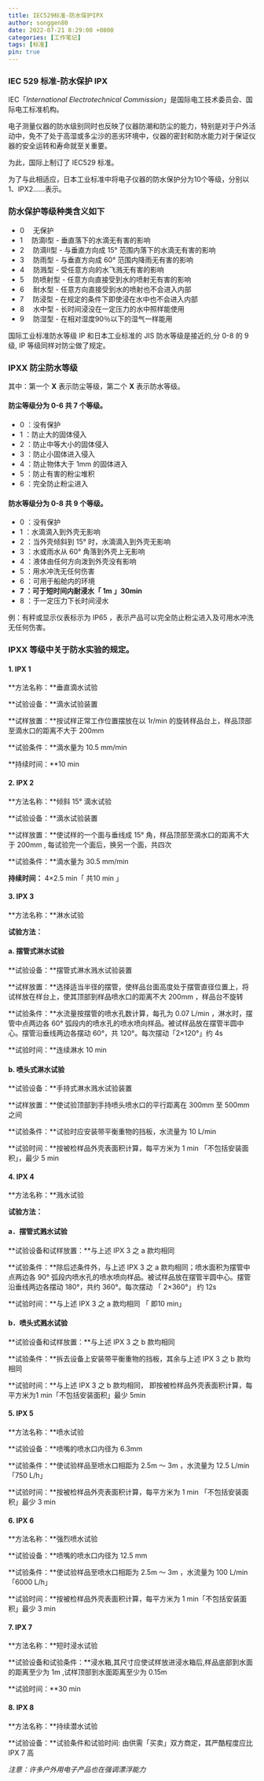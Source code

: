```yaml
---
title: IEC529标准-防水保护IPX
author: songgen80
date: 2022-07-21 8:29:00 +0800
categories: [工作笔记]
tags: [标准]
pin: true
---
```


### IEC 529 标准-防水保护 IPX

IEC「*International Electrotechnical Commission*」是国际电工技术委员会、国际电工标准机构。

电子测量仪器的防水级别同时也反映了仪器防潮和防尘的能力，特别是对于户外活动中，免不了处于高湿或多尘沙的恶劣环境中，仪器的密封和防水能力对于保证仪器的安全运转和寿命就至关重要。

为此，国际上制订了 IEC529 标准。

为了与此相适应，日本工业标准中将电子仪器的防水保护分为10个等级，分别以1、IPX2……表示。 

### 防水保护等级种类含义如下

- 0 　无保护 
- 1 　防滴I型 - 垂直落下的水滴无有害的影响 
- 2 　防滴II型 - 与垂直方向成 15° 范围内落下的水滴无有害的影响 
- 3 　防雨型 - 与垂直方向成 60° 范围内降雨无有害的影响 
- 4 　防溅型 - 受任意方向的水飞溅无有害的影响 
- 5 　防喷射型 - 任意方向直接受到水的喷射无有害的影响 
- 6 　耐水型 - 任意方向直接受到水的喷射也不会进入内部 
- 7 　防浸型 - 在规定的条件下即使浸在水中也不会进入内部 
- 8 　水中型 - 长时间浸没在一定压力的水中照样能使用 
- 9 　防湿型 - 在相对湿度90％以下的湿气一样能用 

国际工业标准防水等级 IP 和日本工业标准的 JIS 防水等级是接近的,分 0-8 的 9 级, IP 等级同样对防尘做了规定。  

### IPXX 防尘防水等级 

其中：第一个 **X** 表示防尘等级，第二个 **X** 表示防水等级。

#### 防尘等级分为 0-6 共 7 个等级。

- 0 ：没有保护 
- 1 ：防止大的固体侵入 
- 2 ：防止中等大小的固体侵入 
- 3 ：防止小固体进入侵入 
- 4 ：防止物体大于 1mm 的固体进入 
- 5 ：防止有害的粉尘堆积 
- 6 ：完全防止粉尘进入

#### 防水等级分为 0-8 共 9 个等级。

- 0 ：没有保护 
- 1 ：水滴滴入到外壳无影响  
- 2 ：当外壳倾斜到 15° 时，水滴滴入到外壳无影响 
- 3 ：水或雨水从 60° 角落到外壳上无影响 
- 4 ：液体由任何方向泼到外壳没有影响 
- 5 ：用水冲洗无任何伤害 
- 6 ：可用于船舱内的环境 
- **7 ：可于短时间内耐浸水「 1m 」30min**
- 8 ：于一定压力下长时间浸水 

例：有秤或显示仪表标示为 IP65 ，表示产品可以完全防止粉尘进入及可用水冲洗无任何伤害。  

### IPXX 等级中关于防水实验的规定。  

#### 1. IPX 1 

**方法名称：**垂直滴水试验

**试验设备：**滴水试验装置

**试样放置：**按试样正常工作位置摆放在以 1r/min 的旋转样品台上，样品顶部至滴水口的距离不大于 200mm

**试验条件：**滴水量为 10.5 mm/min

**持续时间：**10 min    

#### 2. IPX 2   

**方法名称：**倾斜 15° 滴水试验

**试验设备：**滴水试验装置

**试样放置：**使试样的一个面与垂线成 15° 角，样品顶部至滴水口的距离不大于 200mm , 每试验完一个面后，换另一个面，共四次

**试验条件：**滴水量为 30.5 mm/min

**持续时间：** 4×2.5 min「 共10 min 」  

#### 3. IPX 3  

**方法名称：**淋水试验

**试验方法：**

#### a. 摆管式淋水试验

**试验设备：**摆管式淋水溅水试验装置

**试样放置：**选择适当半径的摆管，使样品台面高度处于摆管直径位置上，将试样放在样台上，使其顶部到样品喷水口的距离不大 200mm ，样品台不旋转

**试验条件：**水流量按摆管的喷水孔数计算，每孔为 0.07 L/min ，淋水时，摆管中点两边各 60° 弧段内的喷水孔的喷水喷向样品。被试样品放在摆管半圆中心。摆管沿垂线两边各摆动 60°，共 120°。每次摆动「2×120°」约 4s 

**试验时间：**连续淋水 10 min  

#### b. 喷头式淋水试验

**试验设备：**手持式淋水溅水试验装置

**试样放置：**使试验顶部到手持喷头喷水口的平行距离在 300mm 至 500mm 之间

**试验条件：**试验时应安装带平衡重物的挡板，水流量为 10 L/min 

**试验时间：**按被检样品外壳表面积计算，每平方米为 1 min 「不包括安装面积」，最少 5 min 

#### 4. IPX 4

**方法名称：**溅水试验

**试验方法：** 

#### a．摆管式溅水试验

**试验设备和试样放置：**与上述 IPX 3 之 a 款均相同

**试验条件：**除后述条件外，与上述 IPX 3 之 a 款均相同；喷水面积为摆管中点两边各  90° 弧段内喷水孔的喷水喷向样品。被试样品放在摆管半圆中心。摆管沿垂线两边各摆动 180°，共约 360°。每次摆动 「 2×360°」 约 12s 

**试验时间：**与上述 IPX 3 之 a 款均相同 「 即10 min」

#### b．喷头式溅水试验

**试验设备和试样放置：**与上述 IPX 3 之 b 款均相同

**试验条件：**拆去设备上安装带平衡重物的挡板，其余与上述 IPX 3 之 b 款均相同

**试验时间：**与上述 IPX 3 之 b 款均相同， 即按被检样品外壳表面积计算，每平方米为1 min「不包括安装面积」最少 5min

#### 5. IPX 5

**方法名称：**喷水试验

**试验设备：**喷嘴的喷水口内径为 6.3mm

**试验条件：**使试验样品至喷水口相距为 2.5m ～ 3m ，水流量为 12.5 L/min 「750 L/h」

**试验时间：**按被检样品外壳表面积计算，每平方米为 1 min 「不包括安装面积」最少 3 min   

#### 6. IPX 6 

**方法名称：**强烈喷水试验

**试验设备：**喷嘴的喷水口内径为 12.5 mm

**试验条件：**使试验样品至喷水口相距为 2.5m ～ 3m ，水流量为 100 L/min 「6000 L/h」

**试验时间：**按被检样品外壳表面积计算，每平方米为 1 min「不包括安装面积」最少 3 min   

#### 7. IPX 7 

**方法名称：**短时浸水试验

**试验设备和试验条件：**浸水箱,其尺寸应使试样放进浸水箱后,样品底部到水面的距离至少为 1m ,试样顶部到水面距离至少为 0.15m 

**试验时间：**30 min  

#### 8. IPX 8 

**方法名称：**持续潜水试验

**试验设备：**试验条件和试验时间: 由供需「买卖」双方商定，其严酷程度应比 IPX 7 高 

*注意：许多户外用电子产品也在强调漂浮能力*

 